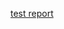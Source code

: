 <html>
<p><a href="https://github.com/vivek965454/redcliffelifescience/blob/main/covid19%20test%20report.pdf"/>test report</a></p>
</html>
